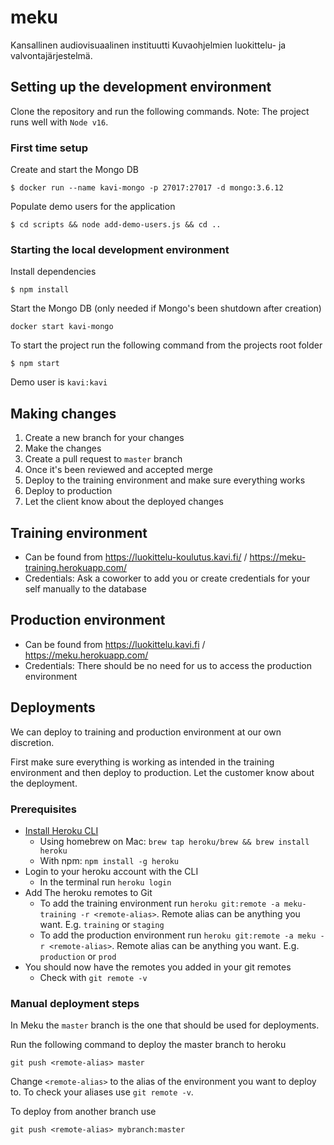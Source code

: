 # meku
Kansallinen audiovisuaalinen instituutti Kuvaohjelmien luokittelu- ja valvontajärjestelmä.

## Setting up the development environment
Clone the repository and run the following commands. Note: The project runs well with `Node v16`.

### First time setup

Create and start the Mongo DB
```
$ docker run --name kavi-mongo -p 27017:27017 -d mongo:3.6.12
```

Populate demo users for the application
```
$ cd scripts && node add-demo-users.js && cd ..
```

### Starting the local development environment

Install dependencies
```
$ npm install
```

Start the Mongo DB (only needed if Mongo's been shutdown after creation)
```
docker start kavi-mongo
```

To start the project run the following command from the projects root folder
```
$ npm start
```

Demo user is `kavi:kavi`

## Making changes
1. Create a new branch for your changes
2. Make the changes
3. Create a pull request to `master` branch
4. Once it's been reviewed and accepted merge
5. Deploy to the training environment and make sure everything works
6. Deploy to production
7. Let the client know about the deployed changes

## Training environment

* Can be found from https://luokittelu-koulutus.kavi.fi/ / https://meku-training.herokuapp.com/
* Credentials: Ask a coworker to add you or create credentials for your self manually to the database

## Production environment
* Can be found from  https://luokittelu.kavi.fi / https://meku.herokuapp.com/
* Credentials: There should be no need for us to access the production environment

## Deployments

We can deploy to training and production environment at our own discretion.

First make sure everything is working as intended in the training environment and then deploy to production. Let the customer know about the deployment.

### Prerequisites
* [Install Heroku CLI](https://devcenter.heroku.com/articles/heroku-cli#install-the-heroku-cli)
  * Using homebrew on Mac: `brew tap heroku/brew && brew install heroku`
  * With npm: `npm install -g heroku`
* Login to your heroku account with the CLI
  * In the terminal run `heroku login`
* Add The heroku remotes to Git
  * To add the training environment run `heroku git:remote -a meku-training -r <remote-alias>`. Remote alias can be anything you want. E.g. `training` or `staging`
  * To add the production environment run `heroku git:remote -a meku -r <remote-alias>`. Remote alias can be anything you want. E.g. `production` or `prod`
* You should now have the remotes you added in your git remotes
  * Check with `git remote -v`

### Manual deployment steps
In Meku the `master` branch is the one that should be used for deployments.

Run the following command to deploy the master branch to heroku
```
git push <remote-alias> master
```
Change `<remote-alias>` to the alias of the environment you want to deploy to. To check your aliases use `git remote -v`.

To deploy from another branch use
```
git push <remote-alias> mybranch:master
```
